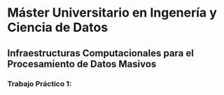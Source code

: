 # Máster Universitario en Ingenería y Ciencia de Datos
## Infraestructuras Computacionales para el Procesamiento de Datos Masivos


### Trabajo Práctico 1: 
